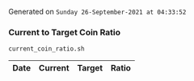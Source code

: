 Generated on `Sunday 26-September-2021 at 04:33:52`

### Current to Target Coin Ratio
`current_coin_ratio.sh`

Date|Current|Target|Ratio
---|---|---|---
